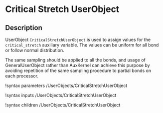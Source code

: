 # Critical Stretch UserObject

## Description

UserObject `CriticalStretchUserObject` is used to assign values for the `critical_stretch` auxiliary variable. The values can be uniform for all bond or follow normal distribution.

The same sampling should be applied to all the bonds, and usage of GeneralUserObject rather than AuxKernel can achieve this purpose by avoiding repetition of the same sampling procedure to partial bonds on each processor.

!syntax parameters /UserObjects/CriticalStretchUserObject

!syntax inputs /UserObjects/CriticalStretchUserObject

!syntax children /UserObjects/CriticalStretchUserObject
